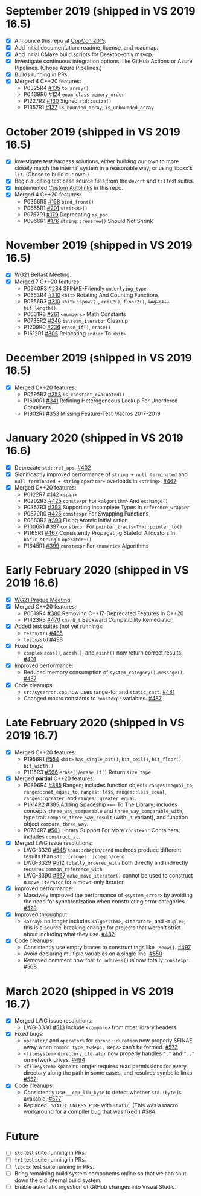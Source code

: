 # September 2019 (shipped in VS 2019 16.5)
- [X] Announce this repo at [CppCon 2019](https://cppcon.org/).
- [X] Add initial documentation: readme, license, and roadmap.
- [X] Add initial CMake build scripts for Desktop-only msvcp.
- [X] Investigate continuous integration options, like GitHub Actions or Azure Pipelines. (Chose Azure Pipelines.)
- [X] Builds running in PRs.
- [X] Merged 4 C++20 features:
  - P0325R4 [#135](https://github.com/microsoft/STL/pull/135) `to_array()`
  - P0439R0 [#124](https://github.com/microsoft/STL/pull/124) `enum class memory_order`
  - P1227R2 [#130](https://github.com/microsoft/STL/pull/130) Signed `std::ssize()`
  - P1357R1 [#127](https://github.com/microsoft/STL/pull/127) `is_bounded_array`, `is_unbounded_array`

# October 2019 (shipped in VS 2019 16.5)
- [X] Investigate test harness solutions, either building our own to more closely match the internal system in a reasonable way, or using libcxx's `lit`. (Chose to build our own.)
- [X] Begin auditing test case source files from the `devcrt` and `tr1` test suites.
- [X] Implemented [Custom Autolinks](https://github.com/microsoft/STL/wiki/Custom-Autolinks) in this repo.
- [X] Merged 4 C++20 features:
  - P0356R5 [#158](https://github.com/microsoft/STL/pull/158) `bind_front()`
  - P0655R1 [#201](https://github.com/microsoft/STL/pull/201) `visit<R>()`
  - P0767R1 [#179](https://github.com/microsoft/STL/pull/179) Deprecating `is_pod`
  - P0966R1 [#176](https://github.com/microsoft/STL/pull/176) `string::reserve()` Should Not Shrink

# November 2019 (shipped in VS 2019 16.5)
- [X] [WG21 Belfast Meeting](https://wg21.link/n4814).
- [X] Merged 7 C++20 features:
  - P0340R3 [#284](https://github.com/microsoft/STL/pull/284) SFINAE-Friendly `underlying_type`
  - P0553R4 [#310](https://github.com/microsoft/STL/pull/310) `<bit>` Rotating And Counting Functions
  - P0556R3 [#310](https://github.com/microsoft/STL/pull/310) `<bit>` `ispow2()`, `ceil2()`, `floor2()`, ~~`log2p1()`~~ `bit_length()`
  - P0631R8 [#261](https://github.com/microsoft/STL/pull/261) `<numbers>` Math Constants
  - P0738R2 [#246](https://github.com/microsoft/STL/pull/246) `istream_iterator` Cleanup
  - P1209R0 [#236](https://github.com/microsoft/STL/pull/236) `erase_if()`, `erase()`
  - P1612R1 [#305](https://github.com/microsoft/STL/pull/305) Relocating `endian` To `<bit>`

# December 2019 (shipped in VS 2019 16.5)
- [X] Merged C++20 features:
  - P0595R2 [#353](https://github.com/microsoft/STL/pull/353) `is_constant_evaluated()`
  - P1690R1 [#341](https://github.com/microsoft/STL/pull/341) Refining Heterogeneous Lookup For Unordered Containers
  - P1902R1 [#353](https://github.com/microsoft/STL/pull/353) Missing Feature-Test Macros 2017-2019

# January 2020 (shipped in VS 2019 16.6)
- [X] Deprecate `std::rel_ops`. [#402](https://github.com/microsoft/STL/pull/402)
- [X] Significantly improved performance of `string + null terminated` and `null terminated + string` `operator+` overloads in `<string>`. [#467](https://github.com/microsoft/STL/pull/467)
- [X] Merged C++20 features:
  - P0122R7 [#142](https://github.com/microsoft/STL/pull/142) `<span>`
  - P0202R3 [#425](https://github.com/microsoft/STL/pull/425) `constexpr` For `<algorithm>` And `exchange()`
  - P0357R3 [#393](https://github.com/microsoft/STL/pull/393) Supporting Incomplete Types In `reference_wrapper`
  - P0879R0 [#425](https://github.com/microsoft/STL/pull/425) `constexpr` For Swapping Functions
  - P0883R2 [#390](https://github.com/microsoft/STL/pull/390) Fixing Atomic Initialization
  - P1006R1 [#397](https://github.com/microsoft/STL/pull/397) `constexpr` For `pointer_traits<T*>::pointer_to()`
  - P1165R1 [#467](https://github.com/microsoft/STL/pull/467) Consistently Propagating Stateful Allocators In `basic_string`'s `operator+()`
  - P1645R1 [#399](https://github.com/microsoft/STL/pull/399) `constexpr` For `<numeric>` Algorithms

# Early February 2020 (shipped in VS 2019 16.6)
- [X] [WG21 Prague Meeting](https://wg21.link/n4817).
- [X] Merged C++20 features:
  - P0619R4 [#380](https://github.com/microsoft/STL/pull/380) Removing C++17-Deprecated Features In C++20
  - P1423R3 [#470](https://github.com/microsoft/STL/pull/470) `char8_t` Backward Compatibility Remediation
- [X] Added test suites (not yet running):
  - `tests/tr1` [#485](https://github.com/microsoft/STL/pull/485)
  - `tests/std` [#498](https://github.com/microsoft/STL/pull/498)
- [X] Fixed bugs:
  - `complex` `acos()`, `acosh()`, and `asinh()` now return correct results. [#401](https://github.com/microsoft/STL/pull/401)
- [X] Improved performance:
  - Reduced memory consumption of `system_category().message()`. [#457](https://github.com/microsoft/STL/pull/457)
- [X] Code cleanups:
  - `src/syserror.cpp` now uses range-for and `static_cast`. [#481](https://github.com/microsoft/STL/pull/481)
  - Changed macro constants to `constexpr` variables. [#487](https://github.com/microsoft/STL/pull/487)

# Late February 2020 (shipped in VS 2019 16.7)
- [X] Merged C++20 features:
  - P1956R1 [#554](https://github.com/microsoft/STL/issues/554) `<bit>` `has_single_bit()`, `bit_ceil()`, `bit_floor()`, `bit_width()`
  - P1115R3 [#566](https://github.com/microsoft/STL/pull/566) `erase()`/`erase_if()` Return `size_type`
- [X] Merged **partial** C++20 features:
  - P0896R4 [#385](https://github.com/microsoft/STL/pull/385) Ranges; includes function objects `ranges::equal_to`, `ranges::not_equal_to`, `ranges::less`, `ranges::less_equal`, `ranges::greater`, and `ranges::greater_equal`.
  - P1614R2 [#385](https://github.com/microsoft/STL/pull/385) Adding Spaceship `<=>` To The Library; includes concepts `three_way_comparable` and `three_way_comparable_with`, type trait `compare_three_way_result` (with `_t` variant), and function object `compare_three_way`.
  - P0784R7 [#501](https://github.com/microsoft/STL/pull/501) Library Support For More `constexpr` Containers; includes `construct_at`.
- [X] Merged LWG issue resolutions:
  - LWG-3320 [#548](https://github.com/microsoft/STL/pull/548) `span::cbegin/cend` methods produce different results than `std::[ranges::]cbegin/cend`
  - LWG-3329 [#512](https://github.com/microsoft/STL/pull/512) `totally_ordered_with` both directly and indirectly requires `common_reference_with`
  - LWG-3390 [#567](https://github.com/microsoft/STL/pull/567) `make_move_iterator()` cannot be used to construct a `move_iterator` for a move-only iterator
- [X] Improved performance:
  - Massively improved the performance of `<system_error>` by avoiding the need for synchronization when constructing error categories. [#529](https://github.com/microsoft/STL/pull/529)
- [X] Improved throughput:
  - `<array>` no longer includes `<algorithm>`, `<iterator>`, and `<tuple>`; this is a source-breaking change for projects that weren't strict about including what they use. [#482](https://github.com/microsoft/STL/pull/482)
- [X] Code cleanups:
  - Consistently use empty braces to construct tags like `_Meow{}`. [#497](https://github.com/microsoft/STL/pull/497)
  - Avoid declaring multiple variables on a single line. [#550](https://github.com/microsoft/STL/pull/550)
  - Removed comment now that `to_address()` is now totally `constexpr`. [#568](https://github.com/microsoft/STL/pull/568)

# March 2020 (shipped in VS 2019 16.7)

- [X] Merged LWG issue resolutions:
  - LWG-3330 [#513](https://github.com/microsoft/STL/pull/513) Include `<compare>` from most library headers
- [X] Fixed bugs:
  - `operator/` and `operator%` for `chrono::duration` now properly SFINAE away when `common_type_t<Rep1, Rep2>` can't be formed. [#573](https://github.com/microsoft/STL/pull/573)
  - `<filesystem>` `directory_iterator` now properly handles `"."` and `".."` on network drives. [#494](https://github.com/microsoft/STL/pull/494)
  - `<filesystem>` `space` no longer requires read permissions for every directory along the path in some cases, and resolves symbolic links. [#552](https://github.com/microsoft/STL/pull/552)
- [X] Code cleanups:
  - Consistently use `__cpp_lib_byte` to detect whether `std::byte` is available. [#577](https://github.com/microsoft/STL/pull/577)
  - Replaced `_STATIC_UNLESS_PURE` with `static`. (This was a macro workaround for a compiler bug that was fixed.) [#584](https://github.com/microsoft/STL/pull/584)

# Future
- [ ] `std` test suite running in PRs.
- [ ] `tr1` test suite running in PRs.
- [ ] `libcxx` test suite running in PRs.
- [ ] Bring remaining build system components online so that we can shut down the old internal build system.
- [ ] Enable automatic ingestion of GitHub changes into Visual Studio.